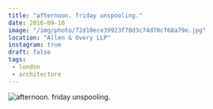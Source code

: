 ```yaml
---
title: "afternoon. friday unspooling."
date: 2016-09-16
image: "/img/photo/72d10ece39923f70d3c74d70cf68a79e.jpg"
location: "Allen & Overy LLP"
instagram: true
draft: false
tags:
 - london
 - architecture
---
```


![afternoon. friday unspooling.](/img/photo/72d10ece39923f70d3c74d70cf68a79e.jpg)
